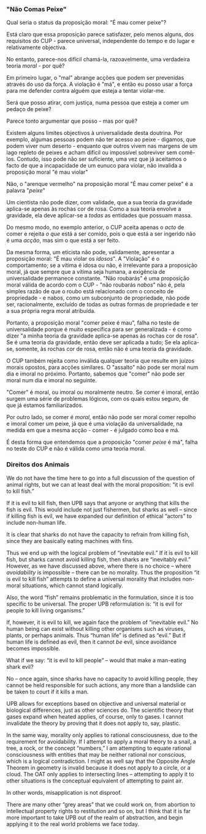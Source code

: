 ### "Não Comas Peixe"

Qual seria o status da proposição moral: "É mau comer peixe"?

Está claro que essa proposição parece satisfazer, pelo menos alguns, dos requisitos do CUP - parece universal, independente do tempo e do lugar e relativamente objectiva.

No entanto, parece-nos difícil chamá-la, razoavelmente, uma verdadeira teoria *moral* - por quê?

Em primeiro lugar, o "mal" abrange acções que podem ser prevenidas através do uso da força. A violação é "má", e então eu posso usar a força para me defender contra alguém que esteja a tentar violar-me.

Será que posso atirar, com justiça, numa pessoa que esteja a comer um pedaço de peixe?

Parece tonto argumentar que posso - mas por quê?

Existem alguns limites objectivos à universalidade desta doutrina. Por exemplo, algumas pessoas podem não ter acesso ao peixe - digamos, que podem viver num deserto - enquanto que outros vivem nas margens de um lago repleto de peixes e acham difícil ou impossível sobreviver sem comê-los. Contudo, isso pode não ser suficiente, uma vez que já aceitamos o facto de que a incapacidade de um eunuco para violar, não invalida a proposição moral "é mau violar"

Não, o "arenque vermelho" na proposição moral "É mau comer peixe" é a palavra "*peixe*"

Um cientista não pode dizer, com validade, que a sua teoria da gravidade aplica-se apenas às rochas cor de rosa. Como a sua teoria envolve a gravidade, ela deve aplicar-se a *todas* as entidades que possuam massa.

Do mesmo modo, no exemplo anterior, o CUP aceita apenas o *acto* de comer e rejeita *o que* está a ser comido, pois o que está a ser ingerido não é uma *acção*, mas sim o que está a ser feito.

Da mesma forma, um eticista não pode, validamente, apresentar a proposição moral: "É mau violar os *idosos*". A "Violação" é o comportamento; se a vítima é idosa ou não, é irrelevante para a proposição moral, já que sempre que a vítima seja humana, a exigência de universalidade permanece constante. "Não roubarás" é uma proposição moral válida de acordo com o CUP - "não roubarás *nabos*" não é, pela simples razão de que o roubo está relacionado com o conceito de propriedade - e nabos, como um subconjunto de propriedade, não pode ser, racionalmente, excluído de todas as outras formas de propriedade e ter a sua própria regra moral atribuída.

Portanto, a proposição moral "comer peixe é mau", falha no teste de universalidade porque é muito específica para ser generalizada - é como dizer "a minha teoria da gravidade aplica-se apenas às rochas cor de rosa". Se é uma teoria da gravidade, então deve ser aplicada a tudo; Se ela aplica-se, somente, às rochas cor de rosa, então não é uma teoria da gravidade.

O CUP também rejeita como inválida qualquer teoria que resulte em juízos morais opostos, para acções similares. O "assalto" não pode ser moral num dia e imoral no próximo. Portanto, sabemos que "comer" não pode ser moral num dia e imoral no seguinte.

"Comer" é moral, ou imoral ou moralmente neutro. Se comer é imoral, então surgem uma série de problemas lógicos, com os quais estou seguro, de que já estamos familiarizados.

Por outro lado, se comer é *moral*, então não pode ser moral comer repolho e imoral comer um peixe, já que é uma violação da universalidade, na medida em que a mesma acção - comer - é julgado como boa e má.

É desta forma que entendemos que a proposição "comer *peixe* é má", falha no teste do CUP e não é válida como uma teoria moral.

### Direitos dos Animais

We do not have the time here to go into a full discussion of the question of animal rights, but we can at least deal with the moral proposition: “it is evil to kill fish.”

If it is evil to kill fish, then UPB says that anyone or anything that kills the fish is evil. This would include not just fishermen, but sharks as well – since if killing fish is evil, we have expanded our definition of ethical “actors” to include non-human life.

It is clear that sharks do not have the capacity to refrain from killing fish, since they are basically eating machines with fins.

Thus we end up with the logical problem of “inevitable evil.” If it is evil to kill fish, but sharks cannot avoid killing fish, then sharks are “inevitably evil.” However, as we have discussed above, where there is no choice – where *avoidability* is impossible – there can be no morality. Thus the proposition “it is evil to kill fish” attempts to define a universal morality that includes non-moral situations, which cannot stand logically.

Also, the word “fish” remains problematic in the formulation, since it is too specific to be universal. The proper UPB reformulation is: “it is evil for people to kill living organisms.”

If, however, it is evil to kill, we again face the problem of “inevitable evil.” No human being can exist without killing other organisms such as viruses, plants, or perhaps animals. Thus “human life” is defined as “evil.” But if human life is defined as evil, then it cannot *be* evil, since avoidance becomes impossible.

What if we say: “it is evil to kill people” – would that make a man-eating shark evil?

No – once again, since sharks have no capacity to avoid killing people, they cannot be held responsible for such actions, any more than a landslide can be taken to court if it kills a man.

UPB allows for exceptions based on objective and universal material or biological differences, just as other sciences do. The scientific theory that gases expand when heated applies, of course, only to gases. I cannot invalidate the theory by proving that it does not apply to, say, plastic.

In the same way, morality only applies to rational consciousness, due to the requirement for avoidability. If I attempt to apply a moral theory to a snail, a tree, a rock, or the concept “numbers,” I am attempting to equate rational consciousness with entities that may be neither rational nor conscious, which is a logical contradiction. I might as well say that the Opposite Angle Theorem in geometry is invalid because it does not apply to a circle, or a cloud. The OAT only applies to intersecting lines – attempting to apply it to other situations is the conceptual equivalent of attempting to paint air.

In other words, misapplication is not disproof.

There are many other “grey areas” that we could work on, from abortion to intellectual property rights to restitution and so on, but I think that it is far more important to take UPB out of the realm of abstraction, and begin applying it to the real world problems we face today.
